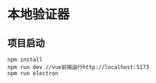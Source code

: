 # 本地验证器


## 项目启动

    npm install
    npm run dev //vue前端运行http://localhost:5173
    npm run electron


